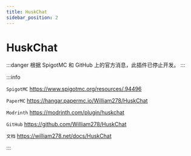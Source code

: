 ```yaml
---
title: HuskChat
sidebar_position: 2
---
```


# HuskChat

:::danger
根据 SpigotMC 和 GitHub 上的官方消息，此插件已停止开发。
:::

:::info

`SpigotMC` https://www.spigotmc.org/resources/.94496

`PaperMC` https://hangar.papermc.io/William278/HuskChat

`Modrinth` https://modrinth.com/plugin/huskchat

`GitHub` https://github.com/WiIIiam278/HuskChat

`文档` https://william278.net/docs/HuskChat

:::
